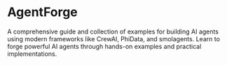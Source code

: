 # AgentForge
A comprehensive guide and collection of examples for building AI agents using modern frameworks like CrewAI, PhiData, and smolagents. Learn to forge powerful AI agents through hands-on examples and practical implementations.
